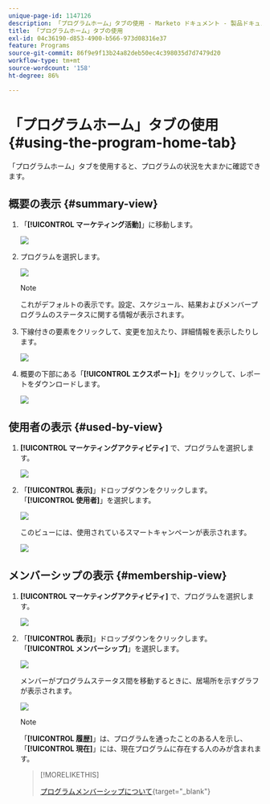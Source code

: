 ```yaml
---
unique-page-id: 1147126
description: 「プログラムホーム」タブの使用 - Marketo ドキュメント - 製品ドキュメント
title: 「プログラムホーム」タブの使用
exl-id: 04c36190-d853-4900-b566-973d08316e37
feature: Programs
source-git-commit: 86f9e9f13b24a82deb50ec4c398035d7d7479d20
workflow-type: tm+mt
source-wordcount: '158'
ht-degree: 86%

---
```


# 「プログラムホーム」タブの使用 {#using-the-program-home-tab}

「プログラムホーム」タブを使用すると、プログラムの状況を大まかに確認できます。

## 概要の表示 {#summary-view}

1. 「**[!UICONTROL マーケティング活動]**」に移動します。

   ![](assets/login-marketing-activities-1.png)

1. プログラムを選択します。

   ![](assets/image2014-9-18-17-3a1-3a55.png)

   >[!NOTE]
   >
   >これがデフォルトの表示です。設定、スケジュール、結果およびメンバープログラムのステータスに関する情報が表示されます。

1. 下線付きの要素をクリックして、変更を加えたり、詳細情報を表示したりします。

   ![](assets/image2014-9-18-17-3a2-3a53.png)

1. 概要の下部にある「**[!UICONTROL エクスポート]**」をクリックして、レポートをダウンロードします。

   ![](assets/image2014-9-18-17-3a3-3a47.png)

## 使用者の表示 {#used-by-view}

1. **[!UICONTROL マーケティングアクティビティ]** で、プログラムを選択します。

   ![](assets/image2014-9-18-17-3a4-3a24.png)

1. 「**[!UICONTROL 表示]**」ドロップダウンをクリックします。「**[!UICONTROL 使用者]**」を選択します。

   ![](assets/image2014-9-18-17-3a5-3a2.png)

   このビューには、使用されているスマートキャンペーンが表示されます。

   ![](assets/image2014-9-18-17-3a6-3a4.png)

## メンバーシップの表示 {#membership-view}

1. **[!UICONTROL マーケティングアクティビティ]** で、プログラムを選択します。

   ![](assets/image2014-9-18-17-3a7-3a25.png)

1. 「**[!UICONTROL 表示]**」ドロップダウンをクリックします。「**[!UICONTROL メンバーシップ]**」を選択します。

   ![](assets/image2014-9-18-17-3a7-3a49.png)

   メンバーがプログラムステータス間を移動するときに、居場所を示すグラフが表示されます。

   ![](assets/image2014-9-18-17-3a8-3a1.png)

   >[!NOTE]
   >
   >「**[!UICONTROL 履歴]**」は、プログラムを通ったことのある人を示し、「**[!UICONTROL 現在]**」には、現在プログラムに存在する人のみが含まれます。

   >[!MORELIKETHIS]
   >
   >[プログラムメンバーシップについて](/help/marketo/product-docs/core-marketo-concepts/programs/creating-programs/understanding-program-membership.md){target="_blank"}
